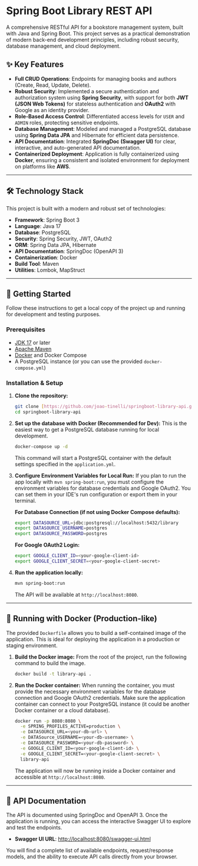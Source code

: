 # Spring Boot Library REST API

A comprehensive RESTful API for a bookstore management system, built with Java and Spring Boot. This project serves as a practical demonstration of modern back-end development principles, including robust security, database management, and cloud deployment.

## ✨ Key Features

-   **Full CRUD Operations**: Endpoints for managing books and authors (Create, Read, Update, Delete).
-   **Robust Security**: Implemented a secure authentication and authorization system using **Spring Security**, with support for both **JWT (JSON Web Tokens)** for stateless authentication and **OAuth2** with Google as an identity provider.
-   **Role-Based Access Control**: Differentiated access levels for `USER` and `ADMIN` roles, protecting sensitive endpoints.
-   **Database Management**: Modeled and managed a PostgreSQL database using **Spring Data JPA** and Hibernate for efficient data persistence.
-   **API Documentation**: Integrated **SpringDoc (Swagger UI)** for clear, interactive, and auto-generated API documentation.
-   **Containerized Deployment**: Application is fully containerized using **Docker**, ensuring a consistent and isolated environment for deployment on platforms like **AWS**.

---

## 🛠️ Technology Stack

This project is built with a modern and robust set of technologies:

-   **Framework**: Spring Boot 3
-   **Language**: Java 17
-   **Database**: PostgreSQL
-   **Security**: Spring Security, JWT, OAuth2
-   **ORM**: Spring Data JPA, Hibernate
-   **API Documentation**: SpringDoc (OpenAPI 3)
-   **Containerization**: Docker
-   **Build Tool**: Maven
-   **Utilities**: Lombok, MapStruct

---

## 🚀 Getting Started

Follow these instructions to get a local copy of the project up and running for development and testing purposes.

### Prerequisites

-   [JDK 17](https://www.oracle.com/java/technologies/javase/jdk17-archive-downloads.html) or later
-   [Apache Maven](https://maven.apache.org/download.cgi)
-   [Docker](https://www.docker.com/products/docker-desktop/) and Docker Compose
-   A PostgreSQL instance (or you can use the provided `docker-compose.yml`)

### Installation & Setup

1.  **Clone the repository:**
    ```bash
    git clone [https://github.com/joao-tinelli/springboot-library-api.git](https://github.com/joao-tinelli/springboot-library-api.git)
    cd springboot-library-api
    ```

2.  **Set up the database with Docker (Recommended for Dev):**
    This is the easiest way to get a PostgreSQL database running for local development.
    ```bash
    docker-compose up -d
    ```
    This command will start a PostgreSQL container with the default settings specified in the `application.yml`.

3.  **Configure Environment Variables for Local Run:**
    If you plan to run the app locally with `mvn spring-boot:run`, you must configure the environment variables for database credentials and Google OAuth2. You can set them in your IDE's run configuration or export them in your terminal.

    **For Database Connection (if not using Docker Compose defaults):**
    ```bash
    export DATASOURCE_URL=jdbc:postgresql://localhost:5432/library
    export DATASOURCE_USERNAME=postgres
    export DATASOURCE_PASSWORD=postgres
    ```

    **For Google OAuth2 Login:**
    ```bash
    export GOOGLE_CLIENT_ID=<your-google-client-id>
    export GOOGLE_CLIENT_SECRET=<your-google-client-secret>
    ```

4.  **Run the application locally:**
    ```bash
    mvn spring-boot:run
    ```
    The API will be available at `http://localhost:8080`.

---

## 🐳 Running with Docker (Production-like)

The provided `Dockerfile` allows you to build a self-contained image of the application. This is ideal for deploying the application in a production or staging environment.

1.  **Build the Docker image:**
    From the root of the project, run the following command to build the image.
    ```bash
    docker build -t library-api .
    ```

2.  **Run the Docker container:**
    When running the container, you must provide the necessary environment variables for the database connection and Google OAuth2 credentials. Make sure the application container can connect to your PostgreSQL instance (it could be another Docker container or a cloud database).

    ```bash
    docker run -p 8080:8080 \
      -e SPRING_PROFILES_ACTIVE=production \
      -e DATASOURCE_URL=<your-db-url> \
      -e DATASource_USERNAME=<your-db-username> \
      -e DATASOURCE_PASSWORD=<your-db-password> \
      -e GOOGLE_CLIENT_ID=<your-google-client-id> \
      -e GOOGLE_CLIENT_SECRET=<your-google-client-secret> \
      library-api
    ```
    The application will now be running inside a Docker container and accessible at `http://localhost:8080`.

---

## 📖 API Documentation

The API is documented using SpringDoc and OpenAPI 3. Once the application is running, you can access the interactive Swagger UI to explore and test the endpoints.

-   **Swagger UI URL**: [http://localhost:8080/swagger-ui.html](http://localhost:8080/swagger-ui.html)

You will find a complete list of available endpoints, request/response models, and the ability to execute API calls directly from your browser.
